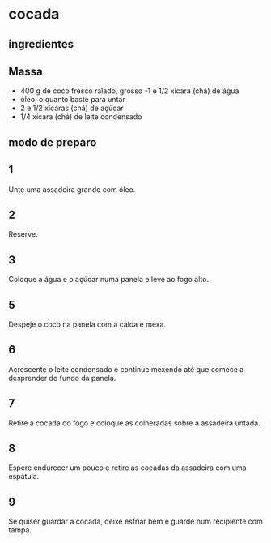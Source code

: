 # cocada
  ## ingredientes

  ## Massa
- 400 g de coco fresco ralado, grosso
-1 e 1/2 xícara (chá) de água
- óleo, o quanto baste para untar
- 2 e 1/2 xícaras (chá) de açúcar
- 1/4 xícara (chá) de leite condensado

## modo de preparo
## 1
Unte uma assadeira grande com óleo.
## 2
Reserve.
## 3
Coloque a água e o açúcar numa panela e leve ao fogo alto.
## 5
Despeje o coco na panela com a calda e mexa.
## 6
Acrescente o leite condensado e continue mexendo até que comece a desprender do fundo da panela.
## 7
Retire a cocada do fogo e coloque as colheradas sobre a assadeira untada.
## 8
Espere endurecer um pouco e retire as cocadas da assadeira com uma espátula.
## 9
Se quiser guardar a cocada, deixe esfriar bem e guarde num recipiente com tampa.